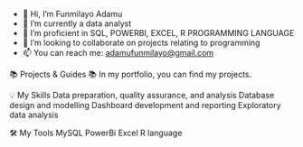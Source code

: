 - 👋 Hi, I’m Funmilayo Adamu
- 👀 I’m currently a data analyst
- 🌱 I’m proficient in SQL, POWERBI, EXCEL, R PROGRAMMING LANGUAGE
- 💞️ I’m looking to collaborate on projects relating to programming 
- 📫 You can reach me: adamufunmilayo@gmail.com


📚 Projects & Guides 📚
In my portfolio, you can find my projects.

💡 My Skills
Data preparation, quality assurance, and analysis
Database design and modelling
Dashboard development and reporting
Exploratory data analysis

🛠️ My Tools
MySQL
PowerBi
Excel
R language



<!---
MhizFum/MhizFum is a ✨ special ✨ repository because its `README.md` (this file) appears on your GitHub profile.
You can click the Preview link to take a look at your changes.
--->
